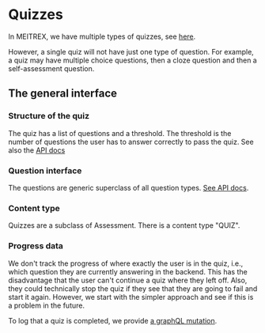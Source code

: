 # Quizzes

In MEITREX, we have multiple types of quizzes, see [here](https://meitrex.readthedocs.io/en/latest/dev-manuals/services/quiz-service.html).

However, a single quiz will not have just one type of question. For example, a quiz may have multiple choice questions,
then a cloze question and then a self-assessment question.

## The general interface

### Structure of the quiz

The quiz has a list of questions and a threshold.
The threshold is the number of questions the user has to answer correctly to pass the quiz.
See also the [API docs](https://github.com/IT-REX-Platform/quiz_service/blob/main/api.md#question) 

### Question interface

The questions are generic superclass of all question types.
[See API docs](https://github.com/IT-REX-Platform/quiz_service/blob/main/api.md#question).

### Content type

Quizzes are a subclass of Assessment.
There is a content type "QUIZ".

### Progress data

We don't track the progress of where exactly the user is in the quiz, i.e., which question they are currently answering
in the backend.
This has the disadvantage that the user can't continue a quiz where they left off.
Also, they could technically stop the quiz if they see that they are going to fail and start it again.
However, we start with the simpler approach and see if this is a problem in the future.

To log that a quiz is completed, we provide [a graphQL mutation](https://github.com/IT-REX-Platform/quiz_service/blob/main/api.md#mutation).

